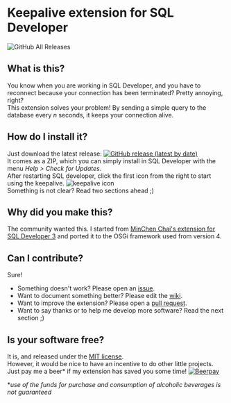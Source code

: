 # Keepalive extension for SQL Developer #

![GitHub All Releases](https://img.shields.io/github/downloads/scristalli/sql-developer-keepalive/total)

## What is this?
You know when you are working in SQL Developer, and you have to reconnect because your connection has been terminated?
Pretty annoying, right?  
This extension solves your problem! By sending a simple query to the database every _n_ seconds, it keeps your connection alive.

## How do I install it?
Just download the latest release: [![GitHub release (latest by date)](https://img.shields.io/github/v/release/scristalli/sql-developer-keepalive)](https://github.com/scristalli/sql-developer-keepalive/releases)  
It comes as a ZIP, which you can simply install in SQL Developer with the menu _Help > Check for Updates_.  
After restarting SQL developer, click the first icon from the right to start using the keepalive.
![keepalive icon](https://raw.githubusercontent.com/scristalli/sql-developer-keepalive/master/keepalive-icon.png)  
Something is not clear? Read two sections ahead ;)

## Why did you make this?
The community wanted this. I started from [MinChen Chai's extension for SQL Developer 3](https://sites.google.com/site/keepaliveext/) and ported it to the OSGi framework used from version 4.

## Can I contribute?
Sure!
* Something doesn't work? Please open an [issue](https://github.com/scristalli/sql-developer-keepalive/issues).
* Want to document something better? Please edit the [wiki](https://github.com/scristalli/sql-developer-keepalive/wiki).
* Want to improve the extension? Please open a [pull request](https://github.com/scristalli/sql-developer-keepalive/compare).
* Want to say thanks or to help me develop more software? Read the next section ;)

## Is your software free?
It is, and released under the [MIT license](https://github.com/scristalli/sql-developer-keepalive/blob/master/LICENSE).  
However, it would be nice to have an incentive to do other little projects. Just pay me a beer* if my extension has saved you some time! [![Beerpay](https://beerpay.io/scristalli/sql-developer-keepalive/badge.svg?style=flat)](https://beerpay.io/scristalli/sql-developer-keepalive)  

*_use of the funds for purchase and consumption of alcoholic beverages is not guaranteed_
